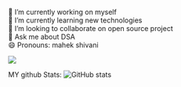 
 🔭 I’m currently working on myself <br>
 🌱 I’m currently learning new technologies<br> 
 👯 I’m looking to collaborate on open source project<br> 
 💬 Ask me about DSA<br>
 😄 Pronouns: mahek shivani <br>
 

<picture>
    <source media="(prefers-color-scheme: dark)" srcset="https://streak-stats.demolab.com?user=mahekshivaniii&theme=dark" />
    <img src="https://streak-stats.demolab.com?user=mahekshivaniii&theme=default" />
</picture>

MY github Stats:
![GitHub stats](https://github-readme-stats.vercel.app/api?username=mahekshivaniii&show_icons=true&theme=tokyonight)
